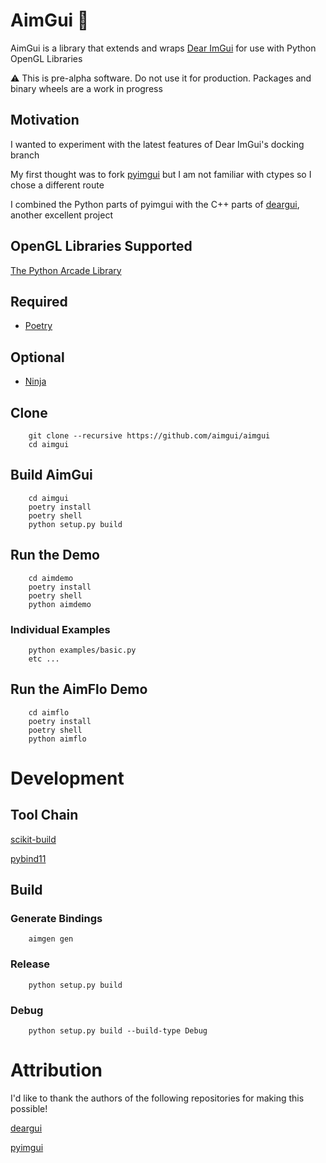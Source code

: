 # AimGui :anger:

AimGui is a library that extends and wraps [Dear ImGui](https://github.com/ocornut/imgui) for use with Python OpenGL Libraries

<!-- :package: [Package](https://pypi.org/project/aimgui/) -->

:warning:  This is pre-alpha software.  Do not use it for production.  Packages and binary wheels are a work in progress

## Motivation

I wanted to experiment with the latest features of Dear ImGui's docking branch

My first thought was to fork [pyimgui](https://github.com/swistakm/pyimgui) but I am not familiar with ctypes so I chose a different route

I combined the Python parts of pyimgui with the C++ parts of [deargui](https://github.com/cammm/deargui), another excellent project

## OpenGL Libraries Supported

[The Python Arcade Library](https://arcade.academy/)

## Required

* [Poetry](https://python-poetry.org/)

## Optional

* [Ninja](https://ninja-build.org/)

## Clone

        git clone --recursive https://github.com/aimgui/aimgui
        cd aimgui

## Build AimGui

        cd aimgui
        poetry install
        poetry shell
        python setup.py build

## Run the Demo

        cd aimdemo
        poetry install
        poetry shell
        python aimdemo

### Individual Examples

        python examples/basic.py
        etc ...

## Run the AimFlo Demo

        cd aimflo
        poetry install
        poetry shell
        python aimflo


# Development

## Tool Chain

[scikit-build](https://github.com/scikit-build/scikit-build)

[pybind11](https://github.com/pybind/pybind11)

## Build

### Generate Bindings

        aimgen gen

### Release

        python setup.py build

### Debug

        python setup.py build --build-type Debug

# Attribution

I'd like to thank the authors of the following repositories for making this possible!

[deargui](https://github.com/cammm/deargui)

[pyimgui](https://github.com/swistakm/pyimgui)